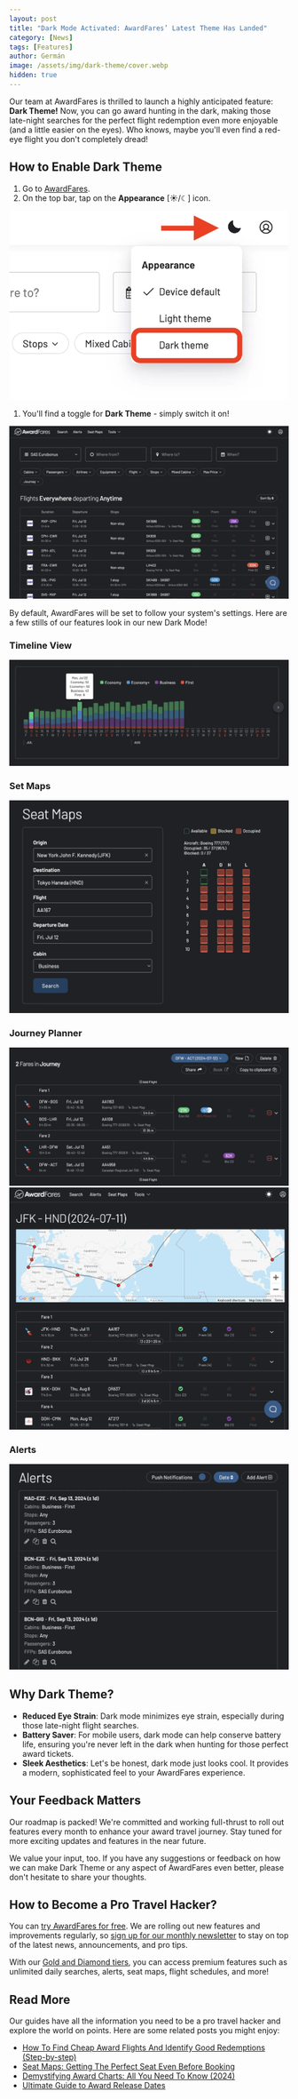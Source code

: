 ```yaml
---
layout: post
title: "Dark Mode Activated: AwardFares’ Latest Theme Has Landed"
category: [News]
tags: [Features]
author: Germán
image: /assets/img/dark-theme/cover.webp
hidden: true
---
```


Our team at AwardFares is thrilled to launch a highly anticipated feature: **Dark Theme!** Now, you can go award hunting in the dark, making those late-night searches for the perfect flight redemption even more enjoyable (and a little easier on the eyes). Who knows, maybe you'll even find a red-eye flight  you don't completely dread!

## How to Enable Dark Theme

1. Go to [AwardFares](https://awardfares.com/).
2. On the top bar, tap on the **Appearance** [☀/☾] icon.

<img src="../assets/img/dark-theme/appearance-icon.webp" alt="AwardFares Now Supports Dark Theme." />

1. You'll find a toggle for **Dark Theme** - simply switch it on!

<img src="../assets/img/dark-theme/dark-theme-search.webp" alt="AwardFares Now Supports Dark Theme." />

By default, AwardFares will be set to follow your system's settings. Here are a few stills of our features look in our new Dark Mode!

### Timeline View

<img src="../assets/img/dark-theme/dark-theme-timeline.webp" alt="AwardFares Now Supports Dark Theme." />

### Set Maps

<img src="../assets/img/dark-theme/dark-theme-seatmaps.webp" alt="AwardFares Now Supports Dark Theme." />

### Journey Planner

<img src="../assets/img/dark-theme/dark-theme-journey-planner.webp" alt="AwardFares Now Supports Dark Theme." />

<img src="../assets/img/dark-theme/dark-theme-journey-planner-share.webp" alt="AwardFares Now Supports Dark Theme." />

### Alerts

<img src="../assets/img/dark-theme/dark-theme-alerts.webp" alt="AwardFares Now Supports Dark Theme." />

## Why Dark Theme?

* **Reduced Eye Strain**: Dark mode minimizes eye strain, especially during those late-night flight searches.
* **Battery Saver**: For mobile users, dark mode can help conserve battery life, ensuring you're never left in the dark when hunting for those perfect award tickets.
* **Sleek Aesthetics**: Let's be honest, dark mode just looks cool. It provides a modern, sophisticated feel to your AwardFares experience.

## Your Feedback Matters

Our roadmap is packed! We're committed and working full-thrust to roll out features every month to enhance your award travel journey. Stay tuned for more exciting updates and features in the near future.

We value your input, too. If you have any suggestions or feedback on how we can make Dark Theme or any aspect of AwardFares even better, please don't hesitate to share your thoughts.

## How to Become a Pro Travel Hacker?

You can [try AwardFares for free](https://awardfares.com/). We are rolling out new features and improvements regularly, so [sign up for our monthly newsletter](https://awardfares.com/newsletter) to stay on top of the latest news, announcements, and pro tips.

With our [Gold and Diamond tiers](https://awardfares.com/pricing), you can access premium features such as unlimited daily searches, alerts, seat maps, flight schedules, and more!

## Read More

Our guides have all the information you need to be a pro travel hacker and explore the world on points. Here are some related posts you might enjoy:

- [How To Find Cheap Award Flights And Identify Good Redemptions (Step-by-step)](https://blog.awardfares.com/how-to-find-cheap-award-flights/)
- [Seat Maps: Getting The Perfect Seat Even Before Booking](https://blog.awardfares.com/seatmaps-guide/)
- [Demystifying Award Charts: All You Need To Know (2024)](https://blog.awardfares.com/demystifying-award-charts/)
- [Ultimate Guide to Award Release Dates](https://blog.awardfares.com/ultimate-guide-to-award-release-dates/)
